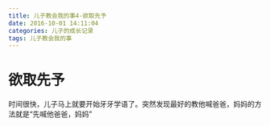 ```yaml
---
title: 儿子教会我的事4-欲取先予
date: 2016-10-01 14:11:04
categories: 儿子的成长记录
tags: 儿子教会我的事
---
```


# 欲取先予

时间很快，儿子马上就要开始牙牙学语了。突然发现最好的教他喊爸爸，妈妈的方法就是“先喊他爸爸，妈妈”


